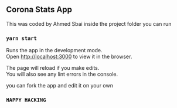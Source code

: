
## Corona Stats App

This was coded by Ahmed Sbai
inside the project folder you can run

### `yarn start`

Runs the app in the development mode.<br />
Open [http://localhost:3000](http://localhost:3000) to view it in the browser.

The page will reload if you make edits.<br />
You will also see any lint errors in the console.

you can fork the app and edit it on your own 

### `HAPPY HACKING`
